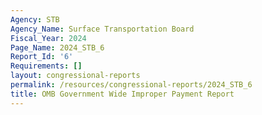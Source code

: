 ```yaml
---
Agency: STB
Agency_Name: Surface Transportation Board
Fiscal_Year: 2024
Page_Name: 2024_STB_6
Report_Id: '6'
Requirements: []
layout: congressional-reports
permalink: /resources/congressional-reports/2024_STB_6
title: OMB Government Wide Improper Payment Report
---
```

